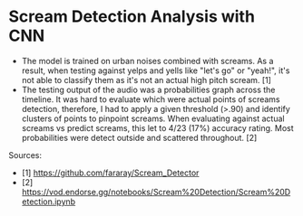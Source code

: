 # Scream Detection Analysis with CNN

* The model is trained on urban noises combined with screams.  As a result, when testing against yelps and yells like "let's go" or "yeah!", it's not able to classify them as it's not an actual high pitch scream. [1]
* The testing output of the audio was a probabilities graph across the timeline.  It was hard to evaluate which were actual points of screams detection, therefore, I had to apply a given threshold (>.90) and identify clusters of points to pinpoint screams.  When evaluating against actual screams vs predict screams, this let to 4/23 (17%) accuracy rating.  Most probabilities were detect outside and scattered throughout. [2]

Sources:

* [1] https://github.com/fararay/Scream_Detector
* [2] https://vod.endorse.gg/notebooks/Scream%20Detection/Scream%20Detection.ipynb


